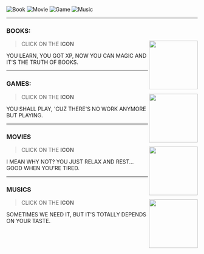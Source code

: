 ![Book](https://img.shields.io/badge/READ-TO_LEARN-gold)
![Movie](https://img.shields.io/badge/WATCH-TO_ENJOY-gold)
![Game](https://img.shields.io/badge/PLAY-TO_ALIVE-gold)
![Music](https://img.shields.io/badge/HEAR-TO_CALM-gold)

- - -
### BOOKS:
[<img 
  src="https://img.icons8.com/color/128/book.png"
  width="128"
  align="right"
/>](./Books)
> CLICK ON THE **ICON**

YOU LEARN, YOU GOT XP, NOW YOU CAN MAGIC AND IT'S THE TRUTH OF BOOKS.

- - -
### GAMES:
[<img 
  src="https://img.icons8.com/color/128/controller.png"
  width="128"
  align="right"
/>](./Games)
> CLICK ON THE **ICON**

YOU SHALL PLAY, 'CUZ THERE'S NO WORK ANYMORE BUT PLAYING.

- - -
### MOVIES
[<img 
  src="https://img.icons8.com/color/128/clapperboard--v2.png"
  width="128"
  align="right"
/>](./Movies)
> CLICK ON THE **ICON**

I MEAN WHY NOT? YOU JUST RELAX AND REST... GOOD WHEN YOU'RE TIRED.
- - -

### MUSICS
[<img 
  src="https://img.icons8.com/color/128/music.png"
  width="128"
  align="right"
/>](./Musics)
> CLICK ON THE **ICON**

SOMETIMES WE NEED IT, BUT IT'S TOTALLY DEPENDS ON YOUR TASTE.

